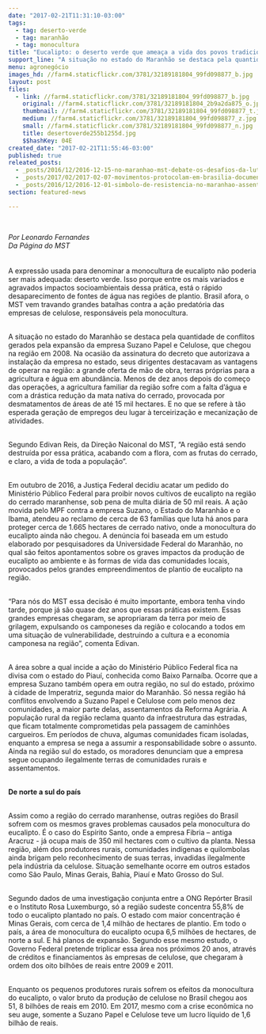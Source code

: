 ```yaml
---
date: "2017-02-21T11:31:10-03:00"
tags:
  - tag: deserto-verde
  - tag: maranhão
  - tag: monocultura
title: "Eucalipto: o deserto verde que ameaça a vida dos povos tradicionais do campo "
support_line: "A situação no estado do Maranhão se destaca pela quantidade de conflitos gerados pela expansão da empresa Suzano Papel e Celulose, que chegou na região em 2008"
menu: agronegócio
images_hd: //farm4.staticflickr.com/3781/32189181804_99fd098877_b.jpg
layout: post
files:
  - link: //farm4.staticflickr.com/3781/32189181804_99fd098877_b.jpg
    original: //farm4.staticflickr.com/3781/32189181804_2b9a2da875_o.jpg
    thumbnail: //farm4.staticflickr.com/3781/32189181804_99fd098877_t.jpg
    medium: //farm4.staticflickr.com/3781/32189181804_99fd098877_z.jpg
    small: //farm4.staticflickr.com/3781/32189181804_99fd098877_n.jpg
    title: desertoverde255b1255d.jpg
    $$hashKey: 04E
created_date: "2017-02-21T11:55:46-03:00"
published: true
releated_posts:
  - _posts/2016/12/2016-12-15-no-maranhao-mst-debate-os-desafios-da-luta-por-direitos-sociais.md
  - _posts/2017/02/2017-02-07-movimentos-protocolam-em-brasilia-documento-contra-entrega-da-base-de-alcantara-aos-eua.md
  - _posts/2016/12/2016-12-01-simbolo-de-resistencia-no-maranhao-assentamento-cipo-cortado-festeja-nove-anos.md
section: featured-news

---
```

<p>&nbsp;</p>

<p><em>Por Leonardo Fernandes&nbsp;<br />
Da P&aacute;gina do MST&nbsp;</em><br />
&nbsp;<br />
<br />
A express&atilde;o usada para denominar a monocultura de eucalipto n&atilde;o poderia ser mais adequada: deserto verde. Isso porque entre os mais variados e agravados impactos socioambientais dessa pr&aacute;tica, est&aacute; o r&aacute;pido desaparecimento de fontes de &aacute;gua nas regi&otilde;es de plantio. Brasil afora, o MST vem travando grandes batalhas contra a a&ccedil;&atilde;o predat&oacute;ria das empresas de celulose, respons&aacute;veis pela monocultura.</p>

<p><br />
A situa&ccedil;&atilde;o no estado do Maranh&atilde;o se destaca pela quantidade de conflitos gerados pela expans&atilde;o da empresa Suzano Papel e Celulose, que chegou na regi&atilde;o em 2008. Na ocasi&atilde;o da assinatura do decreto que autorizava a instala&ccedil;&atilde;o da empresa no estado, seus dirigentes destacavam as vantagens de operar na regi&atilde;o: a grande oferta de m&atilde;o de obra, terras pr&oacute;prias para a agricultura e &aacute;gua em abund&acirc;ncia. Menos de dez anos depois do come&ccedil;o das opera&ccedil;&otilde;es, a agricultura familiar da regi&atilde;o sofre com a falta d&rsquo;&aacute;gua e com a dr&aacute;stica redu&ccedil;&atilde;o da mata nativa do cerrado, provocada por desmatamentos de &aacute;reas de at&eacute; 15 mil hectares. E no que se refere &agrave; t&atilde;o esperada gera&ccedil;&atilde;o de empregos deu lugar &agrave; terceiriza&ccedil;&atilde;o e mecaniza&ccedil;&atilde;o de atividades.</p>

<p><br />
Segundo Edivan Reis, da Dire&ccedil;&atilde;o Naiconal do MST, &ldquo;A regi&atilde;o est&aacute; sendo destru&iacute;da por essa pr&aacute;tica, acabando com a flora, com as frutas do cerrado, e claro, a vida de toda a popula&ccedil;&atilde;o&rdquo;.</p>

<p><br />
Em outubro de 2016, a Justi&ccedil;a Federal decidiu acatar um pedido do Minist&eacute;rio P&uacute;blico Federal para proibir novos cultivos de eucalipto na regi&atilde;o do cerrado maranhense, sob pena de multa di&aacute;ria de 50 mil reais. A a&ccedil;&atilde;o movida pelo MPF contra a empresa Suzano, o Estado do Maranh&atilde;o e o Ibama, atendeu ao reclamo de cerca de 63 fam&iacute;lias que luta h&aacute; anos para proteger cerca de 1.665 hectares de cerrado nativo, onde a monocultura do eucalipto ainda n&atilde;o chegou. A den&uacute;ncia foi baseada em um estudo elaborado por pesquisadores da Universidade Federal do Maranh&atilde;o, no qual s&atilde;o feitos apontamentos sobre os graves impactos da produ&ccedil;&atilde;o de eucalipto ao ambiente e &agrave;s formas de vida das comunidades locais, provocados pelos grandes empreendimentos de plantio de eucalipto na regi&atilde;o.&nbsp;</p>

<p><br />
&ldquo;Para n&oacute;s do MST essa decis&atilde;o &eacute; muito importante, embora tenha vindo tarde, porque j&aacute; s&atilde;o quase dez anos que essas pr&aacute;ticas existem. Essas grandes empresas chegaram, se apropriaram da terra por meio de grilagem, expulsando os camponeses da regi&atilde;o e colocando a todos em uma situa&ccedil;&atilde;o de vulnerabilidade, destruindo a cultura e a economia camponesa na regi&atilde;o&rdquo;, comenta Edivan.</p>

<p><br />
A &aacute;rea sobre a qual incide a a&ccedil;&atilde;o do Minist&eacute;rio P&uacute;blico Federal fica na divisa com o estado do Piau&iacute;, conhecida como Baixo Parna&iacute;ba. Ocorre que a empresa Suzano tamb&eacute;m opera em outra regi&atilde;o, no sul do estado, pr&oacute;ximo &agrave; cidade de Imperatriz, segunda maior do Maranh&atilde;o. S&oacute; nessa regi&atilde;o h&aacute; conflitos envolvendo a Suzano Papel e Celulose com pelo menos dez comunidades, a maior parte delas, assentamentos da Reforma Agr&aacute;ria. A popula&ccedil;&atilde;o rural da regi&atilde;o reclama quanto da infraestrutura das estradas, que ficam totalmente comprometidas pela passagem de caminh&otilde;es cargueiros. Em per&iacute;odos de chuva, algumas comunidades ficam isoladas, enquanto a empresa se nega a assumir a responsabilidade sobre o assunto. Ainda na regi&atilde;o sul do estado, os moradores denunciam que a empresa segue ocupando ilegalmente terras de comunidades rurais e assentamentos.</p>

<p><br />
<strong>De norte a sul do pa&iacute;s</strong></p>

<p><br />
Assim como a regi&atilde;o do cerrado maranhense, outras regi&otilde;es do Brasil sofrem com os mesmos graves problemas causados pela monocultura do eucalipto. &Eacute; o caso do Esp&iacute;rito Santo, onde a empresa Fibria &ndash; antiga Aracruz - j&aacute; ocupa mais de 350 mil hectares com o cultivo da planta. Nessa regi&atilde;o, al&eacute;m dos produtores rurais, comunidades ind&iacute;genas e quilombolas ainda brigam pelo reconhecimento de suas terras, invadidas ilegalmente pela ind&uacute;stria da celulose. Situa&ccedil;&atilde;o semelhante ocorre em outros estados como S&atilde;o Paulo, Minas Gerais, Bahia, Piau&iacute; e Mato Grosso do Sul.</p>

<p><br />
Segundo dados de uma investiga&ccedil;&atilde;o conjunta entre a ONG Rep&oacute;rter Brasil e o Instituto Rosa Luxemburgo, s&oacute; a regi&atilde;o sudeste concentra 55,8% de todo o eucalipto plantado no pa&iacute;s. O estado com maior concentra&ccedil;&atilde;o &eacute; Minas Gerais, com cerca de 1,4 milh&atilde;o de hectares de plantio. Em todo o pa&iacute;s, a &aacute;rea de monocultura do eucalipto ocupa 6,5 milh&otilde;es de hectares, de norte a sul. E h&aacute; planos de expans&atilde;o. Segundo esse mesmo estudo, o Governo Federal pretende triplicar essa &aacute;rea nos pr&oacute;ximos 20 anos, atrav&eacute;s de cr&eacute;ditos e financiamentos &agrave;s empresas de celulose, que chegaram &agrave; ordem dos oito bilh&otilde;es de reais entre 2009 e 2011.</p>

<p><br />
Enquanto os pequenos produtores rurais sofrem os efeitos da monocultura do eucalipto, o valor bruto da produ&ccedil;&atilde;o de celulose no Brasil chegou aos 51, 8 bilh&otilde;es de reais em 2010. Em 2017, mesmo com a crise econ&ocirc;mica no seu auge, somente a Suzano Papel e Celulose teve um lucro l&iacute;quido de 1,6 bilh&atilde;o de reais.</p>
